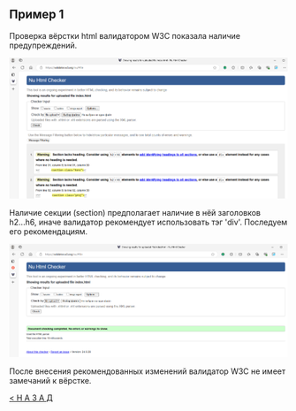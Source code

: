 ## Пример 1

Проверка вёрстки html валидатором W3C показала наличие предупреждений.

![Предупреждения](/assets/w3c_warnings.png)

Наличие секции (section) предполагает наличие в нёй заголовков h2...h6, иначе валидатор рекомендует использовать тэг 'div'. Последуем его рекомендациям.

![Вёрстка в порядке](/assets/w3c_ok.png)

После внесения рекомендованных изменений валидатор W3C не имеет замечаний к вёрстке.


[< Н А З А Д](../../README.md)

